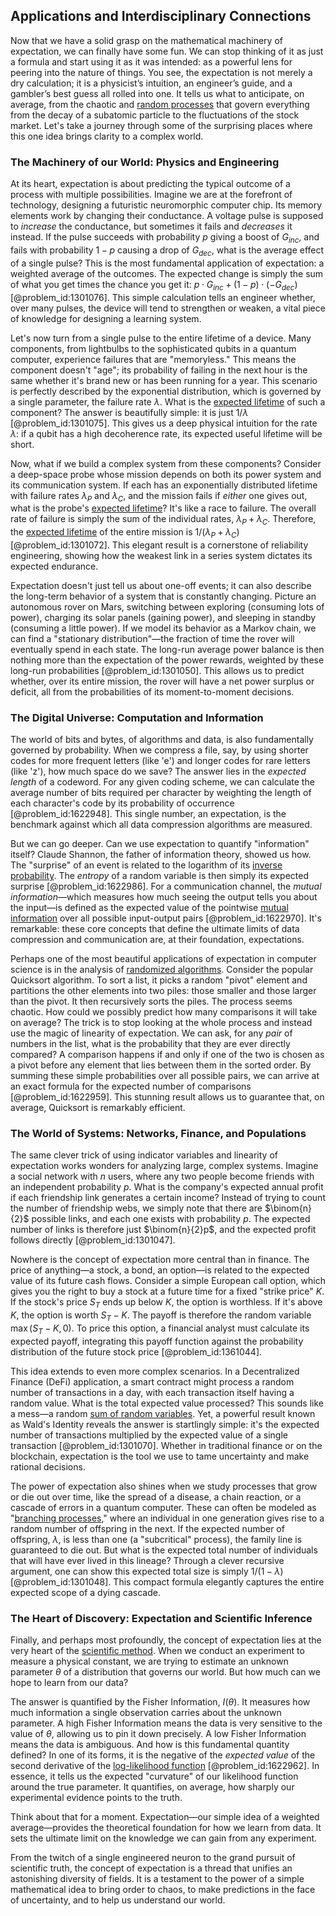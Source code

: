 ## Applications and Interdisciplinary Connections

Now that we have a solid grasp on the mathematical machinery of expectation, we can finally have some fun. We can stop thinking of it as just a formula and start using it as it was intended: as a powerful lens for peering into the nature of things. You see, the expectation is not merely a dry calculation; it is a physicist’s intuition, an engineer’s guide, and a gambler’s best guess all rolled into one. It tells us what to anticipate, on average, from the chaotic and [random processes](@article_id:267993) that govern everything from the decay of a subatomic particle to the fluctuations of the stock market. Let's take a journey through some of the surprising places where this one idea brings clarity to a complex world.

### The Machinery of our World: Physics and Engineering

At its heart, expectation is about predicting the typical outcome of a process with multiple possibilities. Imagine we are at the forefront of technology, designing a futuristic neuromorphic computer chip. Its memory elements work by changing their conductance. A voltage pulse is supposed to *increase* the conductance, but sometimes it fails and *decreases* it instead. If the pulse succeeds with probability $p$ giving a boost of $G_{inc}$, and fails with probability $1-p$ causing a drop of $G_{dec}$, what is the average effect of a single pulse? This is the most fundamental application of expectation: a weighted average of the outcomes. The expected change is simply the sum of what you get times the chance you get it: $p \cdot G_{inc} + (1-p) \cdot (-G_{dec})$ [@problem_id:1301076]. This simple calculation tells an engineer whether, over many pulses, the device will tend to strengthen or weaken, a vital piece of knowledge for designing a learning system.

Let's now turn from a single pulse to the entire lifetime of a device. Many components, from lightbulbs to the sophisticated qubits in a quantum computer, experience failures that are "memoryless." This means the component doesn't "age"; its probability of failing in the next hour is the same whether it's brand new or has been running for a year. This scenario is perfectly described by the exponential distribution, which is governed by a single parameter, the failure rate $\lambda$. What is the [expected lifetime](@article_id:274430) of such a component? The answer is beautifully simple: it is just $1/\lambda$ [@problem_id:1301075]. This gives us a deep physical intuition for the rate $\lambda$: if a qubit has a high decoherence rate, its expected useful lifetime will be short.

Now, what if we build a complex system from these components? Consider a deep-space probe whose mission depends on both its power system and its communication system. If each has an exponentially distributed lifetime with failure rates $\lambda_P$ and $\lambda_C$, and the mission fails if *either* one gives out, what is the probe's [expected lifetime](@article_id:274430)? It's like a race to failure. The overall rate of failure is simply the sum of the individual rates, $\lambda_P + \lambda_C$. Therefore, the [expected lifetime](@article_id:274430) of the entire mission is $1/(\lambda_P + \lambda_C)$ [@problem_id:1301072]. This elegant result is a cornerstone of reliability engineering, showing how the weakest link in a series system dictates its expected endurance.

Expectation doesn't just tell us about one-off events; it can also describe the long-term behavior of a system that is constantly changing. Picture an autonomous rover on Mars, switching between exploring (consuming lots of power), charging its solar panels (gaining power), and sleeping in standby (consuming a little power). If we model its behavior as a Markov chain, we can find a "stationary distribution"—the fraction of time the rover will eventually spend in each state. The long-run average power balance is then nothing more than the expectation of the power rewards, weighted by these long-run probabilities [@problem_id:1301050]. This allows us to predict whether, over its entire mission, the rover will have a net power surplus or deficit, all from the probabilities of its moment-to-moment decisions.

### The Digital Universe: Computation and Information

The world of bits and bytes, of algorithms and data, is also fundamentally governed by probability. When we compress a file, say, by using shorter codes for more frequent letters (like 'e') and longer codes for rare letters (like 'z'), how much space do we save? The answer lies in the *expected length* of a codeword. For any given coding scheme, we can calculate the average number of bits required per character by weighting the length of each character's code by its probability of occurrence [@problem_id:1622948]. This single number, an expectation, is the benchmark against which all data compression algorithms are measured.

But we can go deeper. Can we use expectation to quantify "information" itself? Claude Shannon, the father of information theory, showed us how. The "surprise" of an event is related to the logarithm of its [inverse probability](@article_id:195813). The *entropy* of a random variable is then simply its expected surprise [@problem_id:1622986]. For a communication channel, the *mutual information*—which measures how much seeing the output tells you about the input—is defined as the expected value of the pointwise [mutual information](@article_id:138224) over all possible input-output pairs [@problem_id:1622970]. It's remarkable: these core concepts that define the ultimate limits of data compression and communication are, at their foundation, expectations.

Perhaps one of the most beautiful applications of expectation in computer science is in the analysis of [randomized algorithms](@article_id:264891). Consider the popular Quicksort algorithm. To sort a list, it picks a random "pivot" element and partitions the other elements into two piles: those smaller and those larger than the pivot. It then recursively sorts the piles. The process seems chaotic. How could we possibly predict how many comparisons it will take on average? The trick is to stop looking at the whole process and instead use the magic of linearity of expectation. We can ask, for any *pair* of numbers in the list, what is the probability that they are ever directly compared? A comparison happens if and only if one of the two is chosen as a pivot before any element that lies between them in the sorted order. By summing these simple probabilities over all possible pairs, we can arrive at an exact formula for the expected number of comparisons [@problem_id:1622959]. This stunning result allows us to guarantee that, on average, Quicksort is remarkably efficient.

### The World of Systems: Networks, Finance, and Populations

The same clever trick of using indicator variables and linearity of expectation works wonders for analyzing large, complex systems. Imagine a social network with $n$ users, where any two people become friends with an independent probability $p$. What is the company's expected annual profit if each friendship link generates a certain income? Instead of trying to count the number of friendship webs, we simply note that there are $\binom{n}{2}$ possible links, and each one exists with probability $p$. The expected number of links is therefore just $\binom{n}{2}p$, and the expected profit follows directly [@problem_id:1301047].

Nowhere is the concept of expectation more central than in finance. The price of anything—a stock, a bond, an option—is related to the expected value of its future cash flows. Consider a simple European call option, which gives you the right to buy a stock at a future time for a fixed "strike price" $K$. If the stock's price $S_T$ ends up below $K$, the option is worthless. If it's above $K$, the option is worth $S_T - K$. The payoff is therefore the random variable $\max(S_T - K, 0)$. To price this option, a financial analyst must calculate its expected payoff, integrating this payoff function against the probability distribution of the future stock price [@problem_id:1361044].

This idea extends to even more complex scenarios. In a Decentralized Finance (DeFi) application, a smart contract might process a random number of transactions in a day, with each transaction itself having a random value. What is the total expected value processed? This sounds like a mess—a random [sum of random variables](@article_id:276207). Yet, a powerful result known as Wald's Identity reveals the answer is startlingly simple: it's the expected number of transactions multiplied by the expected value of a single transaction [@problem_id:1301070]. Whether in traditional finance or on the blockchain, expectation is the tool we use to tame uncertainty and make rational decisions.

The power of expectation also shines when we study processes that grow or die out over time, like the spread of a disease, a chain reaction, or a cascade of errors in a quantum computer. These can often be modeled as "[branching processes](@article_id:275554)," where an individual in one generation gives rise to a random number of offspring in the next. If the expected number of offspring, $\lambda$, is less than one (a "subcritical" process), the family line is guaranteed to die out. But what is the expected total number of individuals that will have ever lived in this lineage? Through a clever recursive argument, one can show this expected total size is simply $1/(1-\lambda)$ [@problem_id:1301048]. This compact formula elegantly captures the entire expected scope of a dying cascade.

### The Heart of Discovery: Expectation and Scientific Inference

Finally, and perhaps most profoundly, the concept of expectation lies at the very heart of the [scientific method](@article_id:142737). When we conduct an experiment to measure a physical constant, we are trying to estimate an unknown parameter $\theta$ of a distribution that governs our world. But how much can we hope to learn from our data?

The answer is quantified by the Fisher Information, $I(\theta)$. It measures how much information a single observation carries about the unknown parameter. A high Fisher Information means the data is very sensitive to the value of $\theta$, allowing us to pin it down precisely. A low Fisher Information means the data is ambiguous. And how is this fundamental quantity defined? In one of its forms, it is the negative of the *expected value* of the second derivative of the [log-likelihood function](@article_id:168099) [@problem_id:1622962]. In essence, it tells us the expected "curvature" of our likelihood function around the true parameter. It quantifies, on average, how sharply our experimental evidence points to the truth.

Think about that for a moment. Expectation—our simple idea of a weighted average—provides the theoretical foundation for how we learn from data. It sets the ultimate limit on the knowledge we can gain from any experiment.

From the twitch of a single engineered neuron to the grand pursuit of scientific truth, the concept of expectation is a thread that unifies an astonishing diversity of fields. It is a testament to the power of a simple mathematical idea to bring order to chaos, to make predictions in the face of uncertainty, and to help us understand our world.